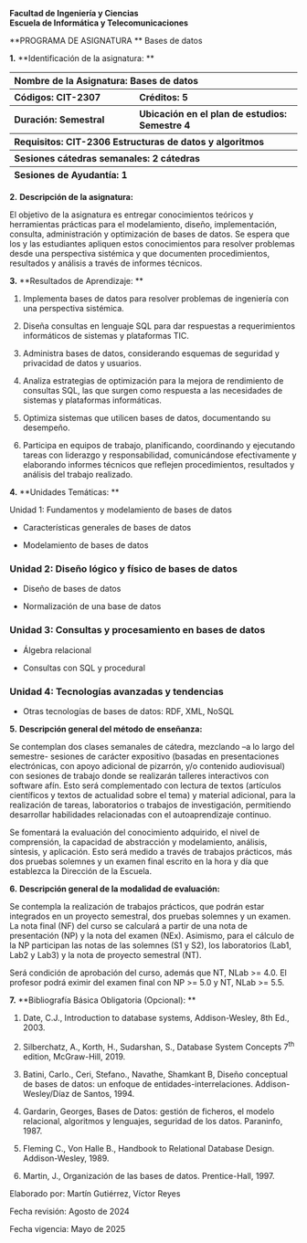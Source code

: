 **Facultad de Ingeniería y Ciencias  
Escuela de Informática y Telecomunicaciones**

**PROGRAMA DE ASIGNATURA  **
Bases de datos

**1.** **Identificación de la asignatura:  **

<table>
<colgroup>
<col style="width: 43%" />
<col style="width: 56%" />
</colgroup>
<thead>
<tr>
<th colspan="2" style="text-align: left;">Nombre de la Asignatura: Bases
de datos</th>
</tr>
<tr>
<th style="text-align: left;">Códigos: CIT-2307</th>
<th style="text-align: left;">Créditos: 5</th>
</tr>
<tr>
<th style="text-align: left;">Duración: Semestral</th>
<th style="text-align: left;">Ubicación en el plan de estudios: Semestre
4</th>
</tr>
<tr>
<th colspan="2" style="text-align: left;">Requisitos: CIT-2306
Estructuras de datos y algoritmos</th>
</tr>
<tr>
<th colspan="2" style="text-align: left;">Sesiones cátedras semanales: 2
cátedras</th>
</tr>
<tr>
<th colspan="2" style="text-align: left;">Sesiones de Ayudantía: 1</th>
</tr>
</thead>
<tbody>
</tbody>
</table>

**2.** **Descripción de la asignatura:**

El objetivo de la asignatura es entregar conocimientos teóricos y
herramientas prácticas para el modelamiento, diseño, implementación,
consulta, administración y optimización de bases de datos. Se espera que
los y las estudiantes apliquen estos conocimientos para resolver
problemas desde una perspectiva sistémica y que documenten
procedimientos, resultados y análisis a través de informes técnicos.

**3.** **Resultados de Aprendizaje:  **

1.  Implementa bases de datos para resolver problemas de ingeniería con
    una perspectiva sistémica.

2.  Diseña consultas en lenguaje SQL para dar respuestas a
    requerimientos informáticos de sistemas y plataformas TIC.

3.  Administra bases de datos, considerando esquemas de seguridad y
    privacidad de datos y usuarios.

4.  Analiza estrategias de optimización para la mejora de rendimiento de
    consultas SQL, las que surgen como respuesta a las necesidades de
    sistemas y plataformas informáticas.

5.  Optimiza sistemas que utilicen bases de datos, documentando su
    desempeño.

6.  Participa en equipos de trabajo, planificando, coordinando y
    ejecutando tareas con liderazgo y responsabilidad, comunicándose
    efectivamente y elaborando informes técnicos que reflejen
    procedimientos, resultados y análisis del trabajo realizado.

**4.** **Unidades Temáticas:  **

Unidad 1: Fundamentos y modelamiento de bases de datos

- Características generales de bases de datos

- Modelamiento de bases de datos

### Unidad 2: Diseño lógico y físico de bases de datos

- Diseño de bases de datos

- Normalización de una base de datos

### Unidad 3: Consultas y procesamiento en bases de datos

- Álgebra relacional

- Consultas con SQL y procedural

### Unidad 4: Tecnologías avanzadas y tendencias

- Otras tecnologías de bases de datos: RDF, XML, NoSQL

**5.** **Descripción general del método de enseñanza:**

Se contemplan dos clases semanales de cátedra, mezclando –a lo largo del
semestre- sesiones de carácter expositivo (basadas en presentaciones
electrónicas, con apoyo adicional de pizarrón, y/o contenido
audiovisual) con sesiones de trabajo donde se realizarán talleres
interactivos con software afín. Esto será complementado con lectura de
textos (artículos científicos y textos de actualidad sobre el tema) y
material adicional, para la realización de tareas, laboratorios o
trabajos de investigación, permitiendo desarrollar habilidades
relacionadas con el autoaprendizaje continuo.

Se fomentará la evaluación del conocimiento adquirido, el nivel de
comprensión, la capacidad de abstracción y modelamiento, análisis,
síntesis, y aplicación. Esto será medido a través de trabajos prácticos,
más dos pruebas solemnes y un examen final escrito en la hora y día que
establezca la Dirección de la Escuela.

**6.** **Descripción general de la modalidad de evaluación:**

Se contempla la realización de trabajos prácticos, que podrán estar
integrados en un proyecto semestral, dos pruebas solemnes y un examen.
La nota final (NF) del curso se calculará a partir de una nota de
presentación (NP) y la nota del examen (NEx). Asimismo, para el cálculo
de la NP participan las notas de las solemnes (S1 y S2), los
laboratorios (Lab1, Lab2 y Lab3) y la nota de proyecto semestral (NT).

Será condición de aprobación del curso, además que NT, NLab \>= 4.0. El
profesor podrá eximir del examen final con NP \>= 5.0 y NT, NLab \>=
5.5.

**7.** **Bibliografía Básica Obligatoria (Opcional):  **

1.  Date, C.J., Introduction to database systems, Addison-Wesley, 8th
    Ed., 2003.

2.  Silberchatz, A., Korth, H., Sudarshan, S., Database System Concepts
    7<sup>th</sup> edition, McGraw-Hill, 2019.

3.  Batini, Carlo., Ceri, Stefano., Navathe, Shamkant B, Diseño
    conceptual de bases de datos: un enfoque de
    entidades-interrelaciones. Addison-Wesley/Díaz de Santos, 1994.

4.  Gardarin, Georges, Bases de Datos: gestión de ficheros, el modelo
    relacional, algoritmos y lenguajes, seguridad de los datos.
    Paraninfo, 1987.

5.  Fleming C., Von Halle B., Handbook to Relational Database Design.
    Addison-Wesley, 1989.

6.  Martin, J., Organización de las bases de datos. Prentice-Hall, 1997.

Elaborado por: Martín Gutiérrez, Víctor Reyes

Fecha revisión: Agosto de 2024

Fecha vigencia: Mayo de 2025

